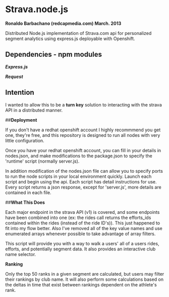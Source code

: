 Strava.node.js
=================
**Ronaldo Barbachano (redcapmedia.com) March. 2013**

Distributed Node.js implementation of Strava.com api for personalized segment analytics using express.js deployable with Openshift.

## **Dependencies - npm modules**

***Express.js***

***Request***

## **Intention**

I wanted to allow this to be a **turn key** solution to interacting with the strava API in a distributed manner. 

##**Deployment**

If you don't have a redhat openshift account I highly recommmend you get one, they're free, and this repository is designed to run all nodes with very little configuration. 

Once you have your redhat openshift account, you can fill in your details in nodes.json, and make modifications to the package.json to specify the 'runtime' script (normally server.js).

In addition modification of the nodes.json file can allow you to specify ports to run the node scripts in your local environment quickly. Launch each script and begin using the api. Each script has detail instructions for use. Every script returns a json response, except for 'server.js', more details are contained in each file.

##**What This Does**

Each major endpoint in the strava API (v1) is covered, and some endpoints have been combined into one (ex: the rides call returns the efforts_ids contained within the rides (instead of the ride ID's)). This just happened to fit into my flow better. Also I've removed all of the key value names and use enumerated arrays whenever possible to take advantage of array filters. 

This script will provide you with a way to walk a users' all of a users rides, efforts, and potentially segment data. It also provides an interactive club name selector.

**Ranking**

Only the top 50 ranks in a given segment are calculated, but users may filter their rankings by club name. It will also perform some calculations based on the deltas in time that exist between rankings dependent on the athlete's rank.